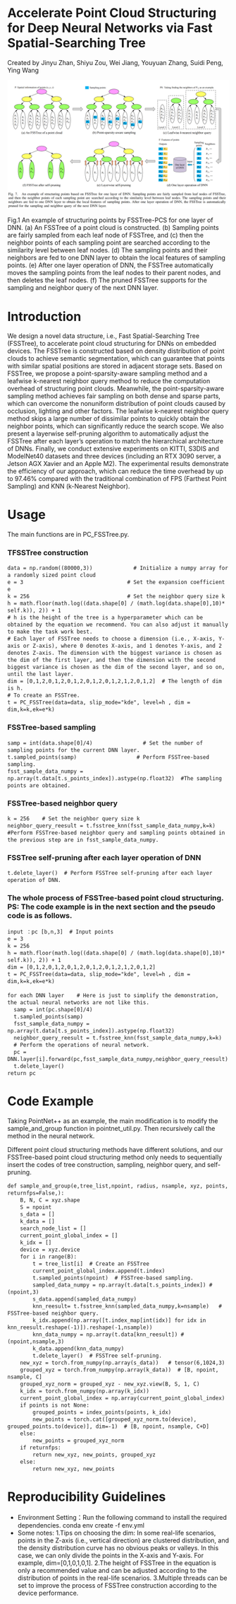 # Accelerate Point Cloud Structuring for Deep Neural Networks via Fast Spatial-Searching Tree

Created by Jinyu Zhan, Shiyu Zou, Wei Jiang, Youyuan Zhang, Suidi Peng, Ying Wang

![](pics/pipeline.png)

Fig.1 An example of structuring points by FSSTree-PCS for one layer of DNN. (a) An FSSTree of a point cloud is constructed. (b) Sampling points are fairly sampled from each leaf node of FSSTree, and (c) then the neighbor points of each sampling point are searched according to the similarity level between leaf nodes. (d) The sampling points and their neighbors are fed to one DNN layer to obtain the local features of sampling points. (e) After one layer operation of DNN, the FSSTree automatically moves the sampling points from the leaf nodes to their parent nodes, and then deletes the leaf nodes. (f) The pruned FSSTree supports for the sampling and neighbor query of the next DNN layer.

# Introduction

We design a novel data structure, i.e., Fast Spatial-Searching Tree (FSSTree), to accelerate point cloud structuring for DNNs on embedded devices. The FSSTree is constructed based on density distribution of point clouds to achieve semantic segmentation, which can guarantee that points with similar spatial positions are stored in adjacent storage sets. Based on FSSTree, we propose a point-sparsity-aware sampling method and a leafwise k-nearest neighbor query method to reduce the computation overhead of structuring point clouds. Meanwhile, the point-sparsity-aware sampling method achieves fair sampling on both dense and sparse parts, which can overcome the nonuniform distribution of point clouds caused by occlusion, lighting and other factors. The leafwise k-nearest neighbor query method skips a large number of dissimilar points to quickly obtain the neighbor points, which can significantly reduce the search scope. We also present a layerwise self-pruning algorithm to automatically adjust the FSSTree after each layer’s operation to match the hierarchical architecture of DNNs. Finally, we conduct extensive experiments on KITTI, S3DIS and ModelNet40 datasets and three devices (including an RTX 3090 server, a Jetson AGX Xavier and an Apple M2). The experimental results demonstrate the efficiency of our approach, which can reduce the time overhead by up to 97.46% compared with the traditional combination of FPS (Farthest Point Sampling) and KNN (k-Nearest Neighbor).


# Usage

The main functions are in PC_FSSTree.py. 

### TFSSTree construction

```
data = np.random((80000,3))             # Initialize a numpy array for a randomly sized point cloud 
e = 3                                 # Set the expansion coefficient e 
k = 256                               # Set the neighbor query size k 
h = math.floor(math.log((data.shape[0] / (math.log(data.shape[0],10)* self.k)), 2)) + 1
# h is the height of the tree is a hyperparameter which can be obtained by the equation we recommend. You can also adjust it manually to make the task work best.
# Each layer of FSSTree needs to choose a dimension (i.e., X-axis, Y-axis or Z-axis), where 0 denotes X-axis, and 1 denotes Y-axis, and 2 denotes Z-axis. The dimension with the biggest variance is chosen as the dim of the first layer, and then the dimension with the second biggest variance is chosen as the dim of the second layer, and so on, until the last layer. 
dim = [0,1,2,0,1,2,0,1,2,0,1,2,0,1,2,1,2,0,1,2]  # The length of dim is h. 
# To create an FSSTree. 
t = PC_FSSTree(data=data, slip_mode="kde", level=h , dim = dim,k=k,ek=e*k)
```

### FSSTree-based sampling

```
samp = int(data.shape[0]/4)                # Set the number of sampling points for the current DNN layer.
t.sampled_points(samp)                   # Perform FSSTree-based sampling.
fsst_sample_data_numpy = np.array(t.data[t.s_points_index]).astype(np.float32)  #The sampling points are obtained. 

```


###  FSSTree-based neighbor query

```
k = 256    # Set the neighbor query size k 
neighbor_query_reesult = t.fsstree_knn(fsst_sample_data_numpy,k=k)  
#Perform FSSTree-based neighbor query and sampling points obtained in the previous step are in fsst_sample_data_numpy. 

```


### FSSTree self-pruning after each layer operation of DNN
```
t.delete_layer()  # Perform FSSTree self-pruning after each layer operation of DNN.

```


### The whole process of FSSTree-based point cloud structuring. PS: The code example is in the next section and the pseudo code is as follows.
```
input ：pc [b,n,3]  # Input points
e = 3                                 
k = 256                              
h = math.floor(math.log((data.shape[0] / (math.log(data.shape[0],10)* self.k)), 2)) + 1
dim = [0,1,2,0,1,2,0,1,2,0,1,2,0,1,2,1,2,0,1,2] 
t = PC_FSSTree(data=data, slip_mode="kde", level=h , dim = dim,k=k,ek=e*k)

for each DNN layer    # Here is just to simplify the demonstration, the actual neural networks are not like this.
  samp = int(pc.shape[0]/4)
  t.sampled_points(samp)                   
  fsst_sample_data_numpy = np.array(t.data[t.s_points_index]).astype(np.float32) 
  neighbor_query_reesult = t.fsstree_knn(fsst_sample_data_numpy,k=k)
  # Perform the operations of neural network.
  pc = DNN.layer[i].forward(pc,fsst_sample_data_numpy,neighbor_query_reesult)
  t.delete_layer()
return pc
```

# Code Example
Taking PointNet++ as an example, the main modification is to modify the sample_and_group function in pointnet_util.py. Then recursively call the method in the neural network.

Different point cloud structuring methods have different solutions, and our FSSTree-based point cloud structuring method only needs to sequentially insert the codes of tree construction, sampling, neighbor query, and self-pruning.

```
def sample_and_group(e,tree_list,npoint, radius, nsample, xyz, points, returnfps=False,):
    B, N, C = xyz.shape
    S = npoint
    s_data = []
    k_data = []
    search_node_list = []
    current_point_global_index = []
    k_idx = []
    device = xyz.device
    for i in range(B):
        t = tree_list[i]  # Create an FSSTree
        current_point_global_index.append(t.index)
        t.sampled_points(npoint)  # FSSTree-based sampling.
        sampled_data_numpy = np.array(t.data[t.s_points_index]) # (npoint,3)
        s_data.append(sampled_data_numpy)
        knn_reesult= t.fsstree_knn(sampled_data_numpy,k=nsample)   # FSSTree-based neighbor query.
        k_idx.append(np.array([t.index_map[int(idx)] for idx in knn_reesult.reshape(-1)]).reshape(-1,nsample))
        knn_data_numpy = np.array(t.data[knn_reesult]) #(npoint,nsample,3)
        k_data.append(knn_data_numpy)
        t.delete_layer()  # FSSTree self-pruning.
    new_xyz = torch.from_numpy(np.array(s_data))   # tensor(6,1024,3) 
    grouped_xyz = torch.from_numpy(np.array(k_data))  # [B, npoint, nsample, C]
    grouped_xyz_norm = grouped_xyz - new_xyz.view(B, S, 1, C)
    k_idx = torch.from_numpy(np.array(k_idx))
    current_point_global_index = np.array(current_point_global_index)
    if points is not None:
        grouped_points = index_points(points, k_idx)
        new_points = torch.cat([grouped_xyz_norm.to(device), grouped_points.to(device)], dim=-1)  # [B, npoint, nsample, C+D]
    else:
        new_points = grouped_xyz_norm
    if returnfps:
        return new_xyz, new_points, grouped_xyz
    else:
        return new_xyz, new_points
```

# Reproducibility Guidelines

- Environment Setting：Run the following command to install the required dependencies.
  conda env create -f env.yml
- Some notes:
1.Tips on choosing the dim: In some real-life scenarios, points in the Z-axis (i.e., vertical direction) are clustered distribution, and the density distribution curve has no obvious peaks or valleys. In this case, we can only divide the points in the X-axis and Y-axis. For example, dim=[0,1,0,1,0,1].
2.The height of FSSTree in the equation is only a recommended value and can be adjusted according to the distribution of points in the real-life scenarios.
3.Multiple threads can be set to improve the process of FSSTree construction according to the device performance. 
